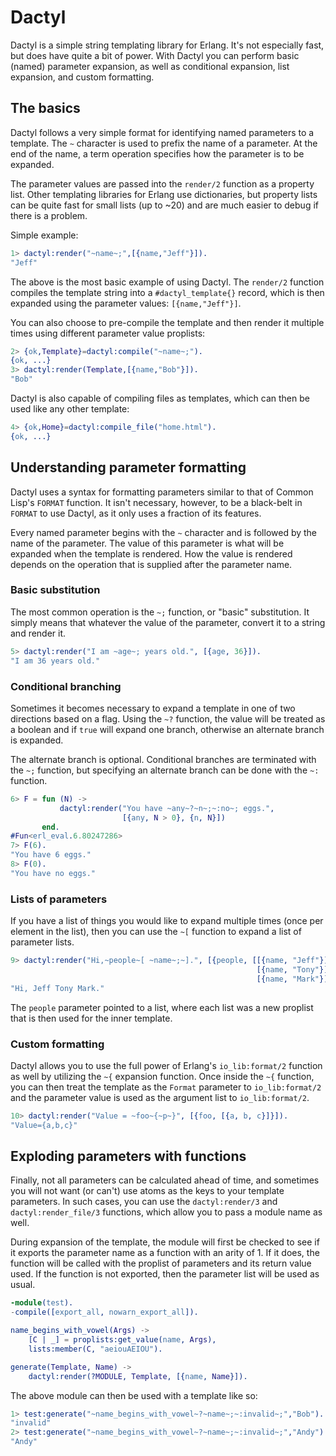 # Dactyl

Dactyl is a simple string templating library for Erlang. It's not especially
fast, but does have quite a bit of power. With Dactyl you can perform basic
(named) parameter expansion, as well as conditional expansion, list expansion,
and custom formatting.

## The basics

Dactyl follows a very simple format for identifying named parameters to a
template. The `~` character is used to prefix the name of a parameter. At the
end of the name, a term operation specifies how the parameter is to be
expanded.

The parameter values are passed into the `render/2` function as a property
list. Other templating libraries for Erlang use dictionaries, but property
lists can be quite fast for small lists (up to ~20) and are much easier to
debug if there is a problem.

Simple example:

```erlang
1> dactyl:render("~name~;",[{name,"Jeff"}]).
"Jeff"
```

The above is the most basic example of using Dactyl. The `render/2` function
compiles the template string into a `#dactyl_template{}` record, which is then
expanded using the parameter values: `[{name,"Jeff"}]`.

You can also choose to pre-compile the template and then render it multiple
times using different parameter value proplists:

```erlang
2> {ok,Template}=dactyl:compile("~name~;").
{ok, ...}
3> dactyl:render(Template,[{name,"Bob"}]).
"Bob"
```

Dactyl is also capable of compiling files as templates, which can then be used
like any other template:

```erlang
4> {ok,Home}=dactyl:compile_file("home.html").
{ok, ...}
```

## Understanding parameter formatting

Dactyl uses a syntax for formatting parameters similar to that of Common Lisp's
`FORMAT` function. It isn't necessary, however, to be a black-belt in `FORMAT`
to use Dactyl, as it only uses a fraction of its features.

Every named parameter begins with the `~` character and is followed by the name
of the parameter. The value of this parameter is what will be expanded when the
template is rendered. How the value is rendered depends on the operation that
is supplied after the parameter name.

### Basic substitution

The most common operation is the `~;` function, or "basic" substitution. It
simply means that whatever the value of the parameter, convert it to a string
and render it.

```erlang
5> dactyl:render("I am ~age~; years old.", [{age, 36}]).
"I am 36 years old."
```

### Conditional branching

Sometimes it becomes necessary to expand a template in one of two directions
based on a flag. Using the `~?` function, the value will be treated as a
boolean and if `true` will expand one branch, otherwise an alternate branch is
expanded.

The alternate branch is optional. Conditional branches are terminated with the
`~;` function, but specifying an alternate branch can be done with the `~:`
function.

```erlang
6> F = fun (N) ->
           dactyl:render("You have ~any~?~n~;~:no~; eggs.",
                         [{any, N > 0}, {n, N}])
       end.
#Fun<erl_eval.6.80247286>
7> F(6).
"You have 6 eggs."
8> F(0).
"You have no eggs."
```

### Lists of parameters

If you have a list of things you would like to expand multiple times (once per
element in the list), then you can use the `~[` function to expand a list of
parameter lists.

```erlang
9> dactyl:render("Hi,~people~[ ~name~;~].", [{people, [[{name, "Jeff"}],
                                                       [{name, "Tony"}],
                                                       [{name, "Mark"}]]}]).
"Hi, Jeff Tony Mark."
```

The `people` parameter pointed to a list, where each list was a new proplist
that is then used for the inner template.

### Custom formatting

Dactyl allows you to use the full power of Erlang's `io_lib:format/2` function
as well by utilizing the `~{` expansion function. Once inside the `~{`
function, you can then treat the template as the `Format` parameter to
`io_lib:format/2` and the parameter value is used as the argument list to
`io_lib:format/2`.

```erlang
10> dactyl:render("Value = ~foo~{~p~}", [{foo, [{a, b, c}]}]).
"Value={a,b,c}"
```

## Exploding parameters with functions

Finally, not all parameters can be calculated ahead of time, and sometimes you
will not want (or can't) use atoms as the keys to your template parameters. In
such cases, you can use the `dactyl:render/3` and `dactyl:render_file/3`
functions, which allow you to pass a module name as well.

During expansion of the template, the module will first be checked to see if it
exports the parameter name as a function with an arity of 1. If it does, the
function will be called with the proplist of parameters and its return value
used. If the function is not exported, then the parameter list will be used as
usual.

```erlang
-module(test).
-compile([export_all, nowarn_export_all]).

name_begins_with_vowel(Args) ->
    [C | _] = proplists:get_value(name, Args),
    lists:member(C, "aeiouAEIOU").

generate(Template, Name) ->
    dactyl:render(?MODULE, Template, [{name, Name}]).
```

The above module can then be used with a template like so:

```erlang
1> test:generate("~name_begins_with_vowel~?~name~;~:invalid~;","Bob").
"invalid"
2> test:generate("~name_begins_with_vowel~?~name~;~:invalid~;","Andy").
"Andy"
```
